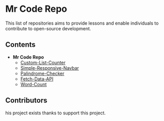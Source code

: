 # Mr Code Repo

This list of repositories aims to provide lessons and enable individuals to contribute to open-source development.

## Contents

- <b>Mr Code Repo</b>
  - [Custom-List-Counter](https://hasbialwi.github.io/Custom-List-Counter/)
  - [Simple-Responsive-Navbar](https://hasbialwi.github.io/Simple-Responsive-Navbar)
  - [Palindrome-Checker](https://hasbialwi.github.io/Palindrome-Checker)
  - [Fetch-Data-API](https://hasbialwi.github.io/Fetch-Data-Api)
  - [Word-Count](https://hasbialwi.github.io/Word-Count)

## Contributors

his project exists thanks to support this project.
